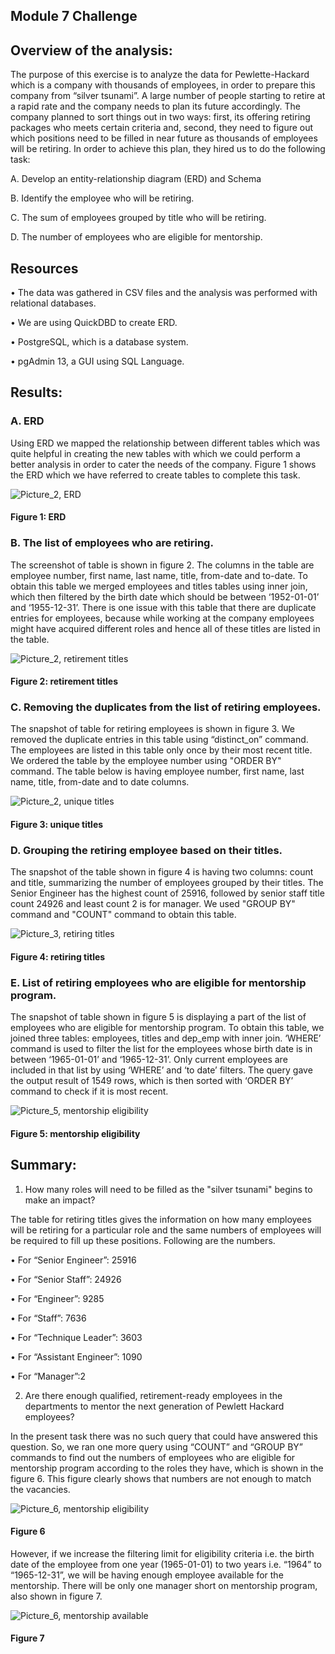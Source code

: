 ## Module 7 Challenge

## Overview of the analysis: 

The purpose of this exercise is to analyze the data for Pewlette-Hackard which is a company with thousands of employees, in order to prepare this company from “silver tsunami”. A large number of people starting to retire at a rapid rate and the company needs to plan its future accordingly. The company planned to sort things out in two ways: first, its offering retiring packages who meets certain criteria and, second, they need to figure out which positions need to be filled in near future as thousands of employees will be retiring. In order to achieve this plan, they hired us to do the following task:

A.	Develop an entity-relationship  diagram (ERD) and Schema

B.	Identify the employee who will be retiring.

C.	The sum of employees grouped by title who will be retiring.

D.	The number of employees who are eligible for mentorship.


## Resources

•	The data was gathered in CSV files and the analysis was performed with relational databases. 

•	We are using QuickDBD to create ERD.

•	PostgreSQL, which is a database system. 

•	pgAdmin 13, a GUI using SQL Language.





## Results: 


### A.	ERD

Using ERD we mapped the relationship between different tables which was quite helpful in creating the new tables with which we could perform a better analysis in order to cater the needs of the company. Figure 1 shows the ERD which we have referred to create tables to complete this task.

![Picture_2, ERD]( https://github.com/gothwalritu/Pewlett-Hackard-Analysis/blob/main/module_7_challenge_screenshots/EmployeeDB.png)

#### Figure 1: ERD



### B.	The list of employees who are retiring.

The screenshot of table is shown in figure 2. The columns in the table are employee number, first name, last name, title, from-date and to-date. To obtain this table we merged employees and titles tables using inner join, which then filtered by the birth date which should be between ‘1952-01-01’ and ‘1955-12-31’. There is one issue with this table that there are duplicate entries for employees, because while working at the company employees might have acquired different roles and hence all of these titles are listed in the table.


![Picture_2, retirement titles]( https://github.com/gothwalritu/Pewlett-Hackard-Analysis/blob/main/module_7_challenge_screenshots/retirement_titles.csv.png)

#### Figure 2: retirement titles



### C.	Removing the duplicates from the list of retiring employees.

The snapshot of table for retiring employees is shown in figure 3. We removed the duplicate entries in this table using “distinct_on” command. The employees are listed in this table only once by their most recent title.  We ordered the table by the employee number using "ORDER BY" command. The table below is having employee number, first name, last name, title, from-date and to date columns.


![Picture_2, unique titles]( https://github.com/gothwalritu/Pewlett-Hackard-Analysis/blob/main/module_7_challenge_screenshots/unique_titles.png)

#### Figure 3: unique titles



### D.	Grouping the retiring employee based on their titles.

The snapshot of the table shown in figure 4 is having two columns: count and title, summarizing the number of employees grouped by their titles. The Senior Engineer has the highest count of 25916, followed by senior staff title count 24926 and least count 2 is for manager. We used "GROUP BY" command and "COUNT" command to obtain this table.

![Picture_3, retiring titles]( https://github.com/gothwalritu/Pewlett-Hackard-Analysis/blob/main/module_7_challenge_screenshots/retiring_titles.png)

#### Figure 4: retiring titles



### E.	List of retiring employees who are eligible for mentorship program.

The snapshot of table shown in figure 5 is displaying a part of the list of employees who are eligible for mentorship program. To obtain this table, we joined three tables: employees, titles and dep_emp with inner join. ‘WHERE’ command is used to filter the list for the employees whose birth date is in between ‘1965-01-01’ and ‘1965-12-31’. Only current employees are included in that list by using ‘WHERE’ and ‘to date’ filters. The query gave the output result of 1549 rows, which is then sorted with ‘ORDER BY’ command to check if it is most recent.

![Picture_5, mentorship eligibility]( https://github.com/gothwalritu/Pewlett-Hackard-Analysis/blob/main/module_7_challenge_screenshots/mentorship_eligibility.png)

#### Figure 5: mentorship eligibility



## Summary: 

1.	How many roles will need to be filled as the "silver tsunami" begins to make an impact?

The table for retiring titles gives the information on how many employees will be retiring for a particular role and the same numbers of employees will be required to fill up these positions. Following are the numbers.

•	For “Senior Engineer”: 25916

•	For “Senior Staff”: 24926

•	For “Engineer”: 9285

•	For “Staff”: 7636

•	For “Technique Leader”: 3603

•	For “Assistant Engineer”: 1090

•	For “Manager”:2

2.	Are there enough qualified, retirement-ready employees in the departments to mentor the next generation of Pewlett Hackard employees?

In the present task there was no such query that could have answered this question. So, we ran one more query using “COUNT”  and  “GROUP BY” commands to find out the numbers of employees who are eligible for mentorship program according to the roles they have, which is shown in the figure 6. This figure clearly shows that numbers are not enough to match the vacancies. 

 
![Picture_6, mentorship eligibility]( https://github.com/gothwalritu/Pewlett-Hackard-Analysis/blob/main/module_7_challenge_screenshots/mentorship_by_title.png)

#### Figure 6


However, if we increase the filtering limit for eligibility criteria i.e. the birth date of the employee from one year (1965-01-01) to two years i.e. “1964” to “1965-12-31”, we will be having enough employee available for the mentorship. There will be only one manager short on mentorship program, also shown in figure 7.

![Picture_6, mentorship available]( https://github.com/gothwalritu/Pewlett-Hackard-Analysis/blob/main/module_7_challenge_screenshots/mentors_available.png)

#### Figure 7
